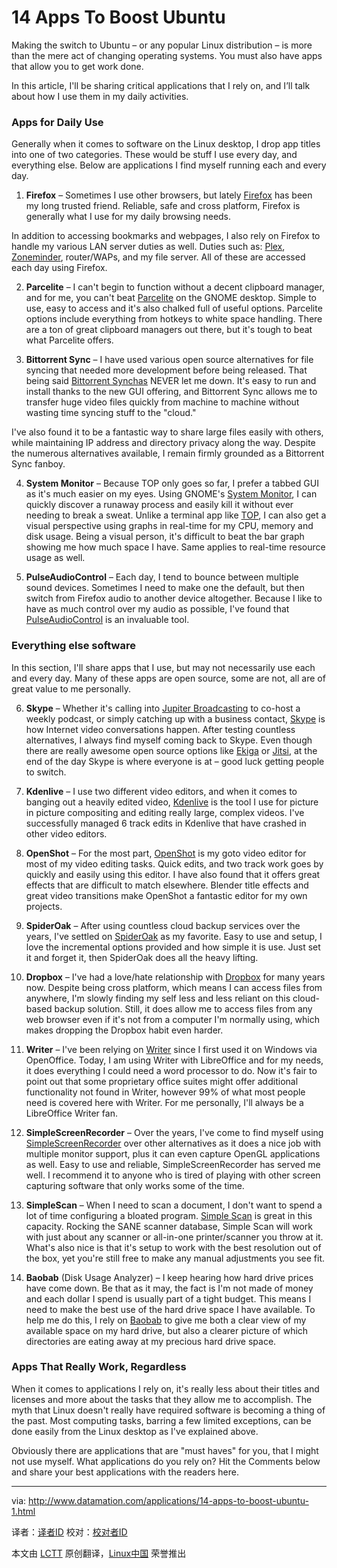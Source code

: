 14 Apps To Boost Ubuntu
================================================================================
Making the switch to Ubuntu – or any popular Linux distribution – is more than the mere act of changing operating systems. You must also have apps that allow you to get work done.

In this article, I'll be sharing critical applications that I rely on, and I’ll talk about how I use them in my daily activities.

### Apps for Daily Use ###

Generally when it comes to software on the Linux desktop, I drop app titles into one of two categories. These would be stuff I use every day, and everything else. Below are applications I find myself running each and every day.

1) **Firefox** – Sometimes I use other browsers, but lately [Firefox][1] has been my long trusted friend. Reliable, safe and cross platform, Firefox is generally what I use for my daily browsing needs.

In addition to accessing bookmarks and webpages, I also rely on Firefox to handle my various LAN server duties as well. Duties such as: [Plex][2], [Zoneminder][3], router/WAPs, and my file server. All of these are accessed each day using Firefox.

2) **Parcelite** – I can't begin to function without a decent clipboard manager, and for me, you can't beat [Parcelite][4] on the GNOME desktop. Simple to use, easy to access and it's also chalked full of useful options. Parcelite options include everything from hotkeys to white space handling. There are a ton of great clipboard managers out there, but it's tough to beat what Parcelite offers.

3) **Bittorrent Sync** – I have used various open source alternatives for file syncing that needed more development before being released. That being said [Bittorrent Synchas][5] NEVER let me down. It's easy to run and install thanks to the new GUI offering, and Bittorrent Sync allows me to transfer huge video files quickly from machine to machine without wasting time syncing stuff to the "cloud."

I've also found it to be a fantastic way to share large files easily with others, while maintaining IP address and directory privacy along the way. Despite the numerous alternatives available, I remain firmly grounded as a Bittorrent Sync fanboy.

4) **System Monitor** – Because TOP only goes so far, I prefer a tabbed GUI as it's much easier on my eyes. Using GNOME's [System Monitor][6], I can quickly discover a runaway process and easily kill it without ever needing to break a sweat. Unlike a terminal app like [TOP][7], I can also get a visual perspective using graphs in real-time for my CPU, memory and disk usage. Being a visual person, it's difficult to beat the bar graph showing me how much space I have. Same applies to real-time resource usage as well.

5) **PulseAudioControl** – Each day, I tend to bounce between multiple sound devices. Sometimes I need to make one the default, but then switch from Firefox audio to another device altogether. Because I like to have as much control over my audio as possible, I've found that [PulseAudioControl][8] is an invaluable tool.

### Everything else software ###

In this section, I'll share apps that I use, but may not necessarily use each and every day. Many of these apps are open source, some are not, all are of great value to me personally.

6) **Skype** – Whether it's calling into [Jupiter Broadcasting][9] to co-host a weekly podcast, or simply catching up with a business contact, [Skype][10] is how Internet video conversations happen. After testing countless alternatives, I always find myself coming back to Skype. Even though there are really awesome open source options like [Ekiga][11] or [Jitsi][12], at the end of the day Skype is where everyone is at – good luck getting people to switch.

7) **Kdenlive** – I use two different video editors, and when it comes to banging out a heavily edited video, [Kdenlive][13] is the tool I use for picture in picture compositing and editing really large, complex videos. I've successfully managed 6 track edits in Kdenlive that have crashed in other video editors.

8) **OpenShot** – For the most part, [OpenShot][14] is my goto video editor for most of my video editing tasks. Quick edits, and two track work goes by quickly and easily using this editor. I have also found that it offers great effects that are difficult to match elsewhere. Blender title effects and great video transitions make OpenShot a fantastic editor for my own projects.

9) **SpiderOak** – After using countless cloud backup services over the years, I've settled on [SpiderOak][15] as my favorite. Easy to use and setup, I love the incremental options provided and how simple it is use. Just set it and forget it, then SpiderOak does all the heavy lifting.

10) **Dropbox** – I've had a love/hate relationship with [Dropbox][16] for many years now. Despite being cross platform, which means I can access files from anywhere, I'm slowly finding my self less and less reliant on this cloud-based backup solution. Still, it does allow me to access files from any web browser even if it's not from a computer I'm normally using, which makes dropping the Dropbox habit even harder.

11) **Writer** – I've been relying on [Writer][17] since I first used it on Windows via OpenOffice. Today, I am using Writer with LibreOffice and for my needs, it does everything I could need a word processor to do. Now it's fair to point out that some proprietary office suites might offer additional functionality not found in Writer, however 99% of what most people need is covered here with Writer. For me personally, I'll always be a LibreOffice Writer fan.

12) **SimpleScreenRecorder** – Over the years, I've come to find myself using [SimpleScreenRecorder][18] over other alternatives as it does a nice job with multiple monitor support, plus it can even capture OpenGL applications as well. Easy to use and reliable, SimpleScreenRecorder has served me well. I recommend it to anyone who is tired of playing with other screen capturing software that only works some of the time.

13) **SimpleScan** – When I need to scan a document, I don't want to spend a lot of time configuring a bloated program. [Simple Scan][19] is great in this capacity. Rocking the SANE scanner database, Simple Scan will work with just about any scanner or all-in-one printer/scanner you throw at it. What's also nice is that it's setup to work with the best resolution out of the box, yet you're still free to make any manual adjustments you see fit.

14) **Baobab** (Disk Usage Analyzer) – I keep hearing how hard drive prices have come down. Be that as it may, the fact is I'm not made of money and each dollar I spend is usually part of a tight budget. This means I need to make the best use of the hard drive space I have available. To help me do this, I rely on [Baobab][20] to give me both a clear view of my available space on my hard drive, but also a clearer picture of which directories are eating away at my precious hard drive space.

### Apps That Really Work, Regardless ###

When it comes to applications I rely on, it's really less about their titles and licenses and more about the tasks that they allow me to accomplish. The myth that Linux doesn't really have required software is becoming a thing of the past. Most computing tasks, barring a few limited exceptions, can be done easily from the Linux desktop as I've explained above.

Obviously there are applications that are "must haves" for you, that I might not use myself. What applications do you rely on? Hit the Comments below and share your best applications with the readers here.

--------------------------------------------------------------------------------

via: http://www.datamation.com/applications/14-apps-to-boost-ubuntu-1.html

译者：[译者ID](https://github.com/译者ID) 校对：[校对者ID](https://github.com/校对者ID)

本文由 [LCTT](https://github.com/LCTT/TranslateProject) 原创翻译，[Linux中国](http://linux.cn/) 荣誉推出

[1]:http://www.mozilla.org/en-US/firefox/new/
[2]:https://plex.tv/
[3]:http://www.zoneminder.com/
[4]:http://parcellite.sourceforge.net/
[5]:http://www.bittorrent.com/sync
[6]:https://help.gnome.org/users/gnome-system-monitor/3.12/
[7]:http://linux.about.com/od/commands/l/blcmdl1_top.htm
[8]:http://freedesktop.org/software/pulseaudio/pavucontrol/
[9]:http://en.wikipedia.org/wiki/Jupiter_Broadcasting
[10]:http://www.skype.com/en/download-skype/skype-for-linux/
[11]:http://ekiga.org/
[12]:https://jitsi.org/
[13]:http://www.kdenlive.org/
[14]:http://www.openshot.org/
[15]:https://spideroak.com/
[16]:https://www.dropbox.com/
[17]:http://www.libreoffice.org/discover/writer/
[18]:http://www.maartenbaert.be/simplescreenrecorder/
[19]:https://launchpad.net/simple-scan
[20]:http://www.marzocca.net/linux/baobab/baobab-getting-started.html